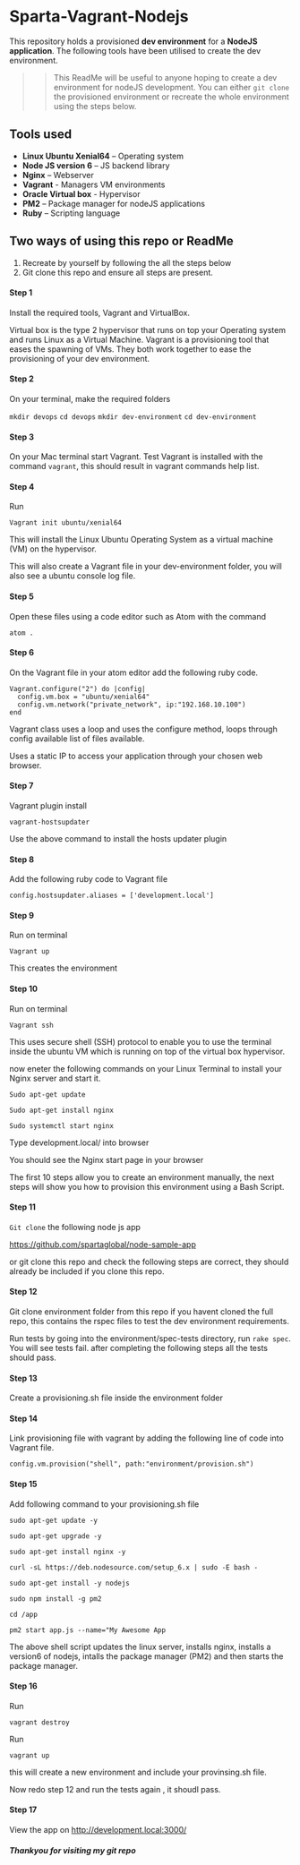 # Sparta-Vagrant-Nodejs

This repository holds a provisioned __dev environment__ for a __NodeJS application__. The following tools have been utilised to create the dev environment. 

>> This ReadMe will be useful to anyone hoping to create a dev environment for nodeJS development. You can either `git clone` the provisioned environment or recreate the whole environment using the steps below.

## Tools used
- __Linux Ubuntu Xenial64__ – Operating system
- __Node JS version 6__ – JS backend library
- __Nginx__ – Webserver
- __Vagrant__ - Managers VM environments
- __Oracle Virtual box__ - Hypervisor
- __PM2__ – Package manager for nodeJS applications
- __Ruby__ – Scripting language

## Two ways of using this repo or ReadMe
1)	Recreate by yourself by following the all the steps below
2)	Git clone this repo and ensure all steps are present.

#### Step 1
Install the required tools, Vagrant and VirtualBox.

Virtual box is the type 2 hypervisor that runs on top your Operating system and runs Linux as a Virtual Machine. Vagrant is a provisioning tool that eases the spawning of VMs. They both work together to ease the provisioning of your dev environment.

#### Step 2
On your terminal, make the required folders

`mkdir devops`
`cd devops`
`mkdir dev-environment`
`cd dev-environment`

#### Step 3
On your Mac terminal start Vagrant. Test Vagrant is installed with the command `vagrant`, this should result in vagrant commands help list.

#### Step 4
Run

`Vagrant init ubuntu/xenial64`

This will install the Linux Ubuntu Operating System as a virtual machine (VM) on the hypervisor.

This will also create a Vagrant file in your dev-environment folder, you will also see a ubuntu console log file.


#### Step 5
Open these files using a code editor such as Atom with the command

`atom .`

#### Step 6

On the Vagrant file in your atom editor add the following ruby code.

```
Vagrant.configure("2") do |config|
  config.vm.box = "ubuntu/xenial64"
  config.vm.network("private_network", ip:"192.168.10.100")
end
```

Vagrant class uses a loop and uses the configure method, loops through config available list of files available.

Uses a static IP to access your application through your chosen web browser.

#### Step 7
Vagrant plugin install 

`vagrant-hostsupdater`   

Use the above command to install the hosts updater plugin

#### Step 8
Add the following ruby code to Vagrant file

`config.hostsupdater.aliases = ['development.local']`


#### Step 9
Run on terminal

`Vagrant up`

This creates the environment

#### Step 10  
Run on terminal

`Vagrant ssh`

This uses secure shell (SSH) protocol to enable you to use the terminal inside the ubuntu VM which is running on top of the virtual box hypervisor.

now eneter the following commands on your Linux Terminal to install your Nginx server and start it. 

`Sudo apt-get update`

`Sudo apt-get install nginx`

`Sudo systemctl start nginx`

Type development.local/  into browser

You should see the Nginx start page in your browser

The first 10 steps allow you to create an environment manually, the next steps will show you how to provision this environment using a Bash Script.

#### Step 11

`Git clone` the following node js app

https://github.com/spartaglobal/node-sample-app

or git clone this repo and check the following steps are correct, they should already be included if you clone this repo.

#### Step 12

Git clone environment folder from this repo if you havent cloned the full repo, this contains the rspec files to test the dev environment requirements.

Run tests by going into the environment/spec-tests directory, run `rake spec`. You will see tests fail. after completing the following steps all the tests should pass. 


#### Step 13

Create a provisioning.sh file inside the environment folder

#### Step 14

Link provisioning file with vagrant by adding the following line of code into Vagrant file.

  `config.vm.provision("shell", path:"environment/provision.sh")`

#### Step 15

Add following command to your provisioning.sh file

`sudo apt-get update -y`

`sudo apt-get upgrade -y`

`sudo apt-get install nginx -y`

`curl -sL https://deb.nodesource.com/setup_6.x | sudo -E bash -`

`sudo apt-get install -y nodejs`

`sudo npm install -g pm2`

`cd /app`

`pm2 start app.js --name="My Awesome App`

The above shell script updates the linux server, installs nginx, installs a version6 of nodejs, intalls the package manager (PM2) and then starts the package manager. 

#### Step 16
Run

`vagrant destroy`

Run

`vagrant up`

this will create a new environment and include your provinsing.sh file.

Now redo step 12 and run the tests again , it shoudl pass. 

#### Step 17

View the app on http://development.local:3000/


##### Thankyou for visiting my git repo 
